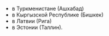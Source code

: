 <ul>
  <li>в Туркменистане (Ашхабад)</li>
  <li>в Кыргызской Республике (Бишкек)</li>
  <li>в Латвии (Рига)</li>
  <li>в Эстонии (Таллин).</li>
</ul>
